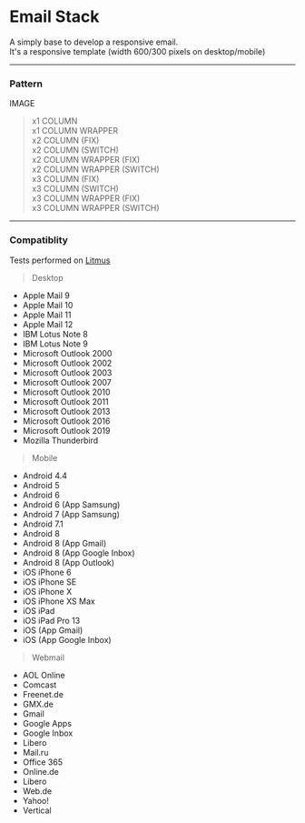 # Email Stack 

A simply base to develop a responsive email.  
It's a responsive template (width 600/300 pixels on desktop/mobile)

---

### Pattern

IMAGE
> x1 COLUMN  
> x1 COLUMN WRAPPER  
> x2 COLUMN (FIX)  
> x2 COLUMN (SWITCH)  
> x2 COLUMN WRAPPER (FIX)  
> x2 COLUMN WRAPPER (SWITCH)  
> x3 COLUMN (FIX)  
> x3 COLUMN (SWITCH)  
> x3 COLUMN WRAPPER (FIX)  
> x3 COLUMN WRAPPER (SWITCH)  

---

### Compatiblity

Tests performed on [Litmus](https://litmus.com/)  

>Desktop  
- Apple Mail 9  
- Apple Mail 10  
- Apple Mail 11  
- Apple Mail 12  
- IBM Lotus Note 8  
- IBM Lotus Note 9  
- Microsoft Outlook 2000  
- Microsoft Outlook 2002  
- Microsoft Outlook 2003  
- Microsoft Outlook 2007  
- Microsoft Outlook 2010  
- Microsoft Outlook 2011  
- Microsoft Outlook 2013  
- Microsoft Outlook 2016  
- Microsoft Outlook 2019  
- Mozilla Thunderbird  

>Mobile  
- Android 4.4  
- Android 5  
- Android 6  
- Android 6 (App Samsung)  
- Android 7 (App Samsung)  
- Android 7.1  
- Android 8  
- Android 8 (App Gmail)  
- Android 8 (App Google Inbox)  
- Android 8 (App Outlook)  
- iOS iPhone 6  
- iOS iPhone SE  
- iOS iPhone X  
- iOS iPhone XS Max  
- iOS iPad  
- iOS iPad Pro 13  
- iOS (App Gmail)  
- iOS (App Google Inbox)  

>Webmail  
- AOL Online  
- Comcast  
- Freenet.de  
- GMX.de  
- Gmail  
- Google Apps  
- Google Inbox  
- Libero  
- Mail.ru  
- Office 365  
- Online.de  
- Libero  
- Web.de  
- Yahoo!  
- Vertical  
